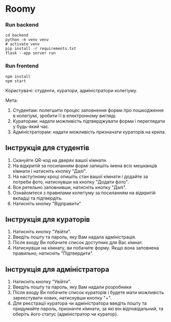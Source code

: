 # Roomy



### Run backend
```
cd backend
python -m venv venv
# activate venv
pip install -r requirements.txt
flask --app server run
```

### Run frontend
```
npm install
npm start
```








Користувачі: студенти, куратори, адміністратори колегіуму.
<p>Мета:</p> 
<ol>
  <li>Студентам: полегшити процес заповнення форми про пошкодження в колегіумі, зробити її в електронному вигляді.</li>
  <li>Кураторам: надати можливість підтверджувати форми і переглядати у будь-який час.</li>
  <li>Адміністраторам: надати можливість призначати кураторів на крила.</li>
</ol>


## Інструкція для студентів

<ol>
  <li>Скануйте QR-код на дверях вашої кімнати.</li>
  <li>На відкритій за посиланням формі запишіть імена всіх мешканців кімнати і натисніть кнопку "Далі".</li>
  <li>На наступному кроці опишіть стан вашої кімнати і додайте за потреби фото, натиснувши на кнопку "Додати фото".</li>
  <li>Все ретельно заповнивши, натисніть кнопку "Далі".</li>
  <li>Ознайомтеся з правилами колегіуму за посиланням на відкритій вкладці та підтвердіть.</li>
  <li>Натисніть кнопку "Відправити"</li>
</ol>

## Інструкція для кураторів

<ol>
  <li>Натисніть кнопку "Увійти".</li>
  <li>Введіть пошту та пароль, яку Вам надала адміністрація.</li>
  <li>Після входу Ви побачите список доступних для Вас кімнат.</li>
  <li>Натиснувши на кімнату, ви побачите форму. Якщо вона заповнена правильно, натисніть "Підтвердити".</li>
</ol>

## Інструкція для адміністратора

<ol>
  <li>Натисніть кнопку "Увійти".</li>
  <li>Введіть пошту та пароль, яку Вам надали розробники</li>
  <li>Після входу Ви побачите список кураторів і будете мати можливість зареєстувати нових, натиснувши кнопку "+".</li>
  <li>Для реєстрації куратора чи адміністратора введіть пошту та придумайте пароль, призначте кімнати, за які він відповідальний, та оберіть його статус (адміністратор чи куратор).</li>
</ol>
